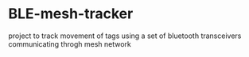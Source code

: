 # BLE-mesh-tracker
project to track movement of tags using a set of bluetooth transceivers communicating throgh mesh network 
